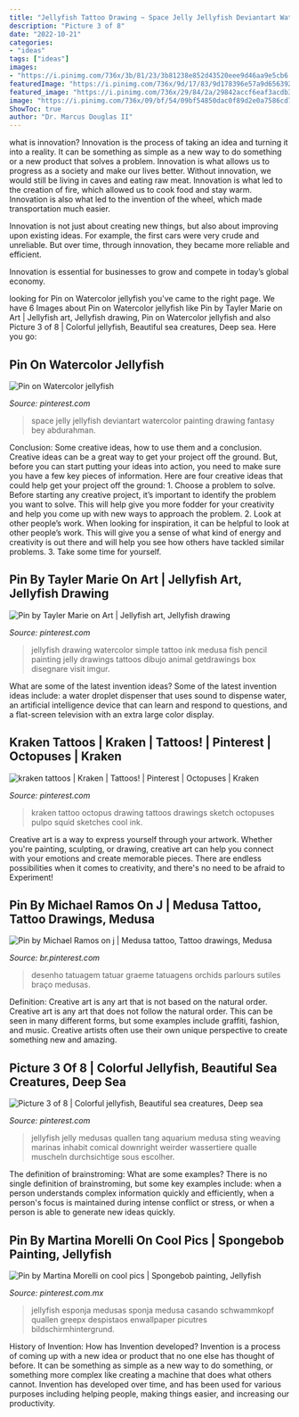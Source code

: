 ```yaml
---
title: "Jellyfish Tattoo Drawing ~ Space Jelly Jellyfish Deviantart Watercolor Painting Drawing Fantasy Bey Abdurahman"
description: "Picture 3 of 8"
date: "2022-10-21"
categories:
- "ideas"
tags: ["ideas"]
images:
- "https://i.pinimg.com/736x/3b/81/23/3b81238e852d43520eee9d46aa9e5cb6.jpg"
featuredImage: "https://i.pinimg.com/736x/9d/17/83/9d178396e57a9d656392493aaafad2fb.jpg"
featured_image: "https://i.pinimg.com/736x/29/84/2a/29842accf6eaf3acdb38e3e1028e5045--kraken-tattoo-tattoo-ideas.jpg?b=t"
image: "https://i.pinimg.com/736x/09/bf/54/09bf54850dac0f89d2e0a7586cd72586--jellyfish-drawing-watercolor-jellyfish.jpg"
ShowToc: true
author: "Dr. Marcus Douglas II"
---
```



what is innovation?
Innovation is the process of taking an idea and turning it into a reality. It can be something as simple as a new way to do something or a new product that solves a problem. Innovation is what allows us to progress as a society and make our lives better.
Without innovation, we would still be living in caves and eating raw meat. Innovation is what led to the creation of fire, which allowed us to cook food and stay warm. Innovation is also what led to the invention of the wheel, which made transportation much easier.

Innovation is not just about creating new things, but also about improving upon existing ideas. For example, the first cars were very crude and unreliable. But over time, through innovation, they became more reliable and efficient.

Innovation is essential for businesses to grow and compete in today’s global economy.

	

		
looking for Pin on Watercolor jellyfish you've came to the right page. We have 6 Images about Pin on Watercolor jellyfish like Pin by Tayler Marie on Art | Jellyfish art, Jellyfish drawing, Pin on Watercolor jellyfish and also Picture 3 of 8 | Colorful jellyfish, Beautiful sea creatures, Deep sea. Here you go:
		
    
## Pin On Watercolor Jellyfish

<img loading=lazy src="https://i.pinimg.com/736x/3b/81/23/3b81238e852d43520eee9d46aa9e5cb6.jpg" onerror="this.onerror=null;this.src='https://tse2.mm.bing.net/th?id=OIP.4vx_-PKFQV74kj6GtP30yQHaLc&amp;pid=15.1';" alt="Pin on Watercolor jellyfish">

_Source: pinterest.com_

>space jelly jellyfish deviantart watercolor painting drawing fantasy bey abdurahman. 

	

Conclusion: Some creative ideas, how to use them and a conclusion.
Creative ideas can be a great way to get your project off the ground. But, before you can start putting your ideas into action, you need to make sure you have a few key pieces of information. Here are four creative ideas that could help get your project off the ground: 1. Choose a problem to solve. Before starting any creative project, it’s important to identify the problem you want to solve. This will help give you more fodder for your creativity and help you come up with new ways to approach the problem. 2. Look at other people’s work. When looking for inspiration, it can be helpful to look at other people’s work. This will give you a sense of what kind of energy and creativity is out there and will help you see how others have tackled similar problems. 3. Take some time for yourself.

    
## Pin By Tayler Marie On Art | Jellyfish Art, Jellyfish Drawing

<img loading=lazy src="https://i.pinimg.com/736x/09/bf/54/09bf54850dac0f89d2e0a7586cd72586--jellyfish-drawing-watercolor-jellyfish.jpg" onerror="this.onerror=null;this.src='https://tse1.mm.bing.net/th?id=OIP.2c0Hzqdm6vuDYRI7V6KNXwHaL3&amp;pid=15.1';" alt="Pin by Tayler Marie on Art | Jellyfish art, Jellyfish drawing">

_Source: pinterest.com_

>jellyfish drawing watercolor simple tattoo ink medusa fish pencil painting jelly drawings tattoos dibujo animal getdrawings box disegnare visit imgur. 

	

What are some of the latest invention ideas?
Some of the latest invention ideas include: a water droplet dispenser that uses sound to dispense water, an artificial intelligence device that can learn and respond to questions, and a flat-screen television with an extra large color display.

    
## Kraken Tattoos | Kraken | Tattoos! | Pinterest | Octopuses | Kraken

<img loading=lazy src="https://i.pinimg.com/736x/29/84/2a/29842accf6eaf3acdb38e3e1028e5045--kraken-tattoo-tattoo-ideas.jpg?b=t" onerror="this.onerror=null;this.src='https://tse2.mm.bing.net/th?id=OIP.kbc-_hfBphsSYekGPEw2qAHaJ4&amp;pid=15.1';" alt="kraken tattoos | Kraken | Tattoos! | Pinterest | Octopuses | Kraken">

_Source: pinterest.com_

>kraken tattoo octopus drawing tattoos drawings sketch octopuses pulpo squid sketches cool ink. 

	

Creative art is a way to express yourself through your artwork. Whether you're painting, sculpting, or drawing, creative art can help you connect with your emotions and create memorable pieces. There are endless possibilities when it comes to creativity, and there's no need to be afraid to Experiment!

    
## Pin By Michael Ramos On J | Medusa Tattoo, Tattoo Drawings, Medusa

<img loading=lazy src="https://i.pinimg.com/736x/c7/3e/61/c73e61a7910752409a5b51ebd00714d3.jpg" onerror="this.onerror=null;this.src='https://tse1.mm.bing.net/th?id=OIP.Yb9PDr5Ntei9VdXrf7ahWwHaHa&amp;pid=15.1';" alt="Pin by Michael Ramos on j | Medusa tattoo, Tattoo drawings, Medusa">

_Source: br.pinterest.com_

>desenho tatuagem tatuar graeme tatuagens orchids parlours sutiles braço medusas. 

	

Definition: Creative art is any art that is not based on the natural order.
Creative art is any art that does not follow the natural order. This can be seen in many different forms, but some examples include graffiti, fashion, and music. Creative artists often use their own unique perspective to create something new and amazing.

    
## Picture 3 Of 8 | Colorful Jellyfish, Beautiful Sea Creatures, Deep Sea

<img loading=lazy src="https://i.pinimg.com/originals/fc/2b/55/fc2b557bbdd4e8e436d8f8d0f2a4fd58.jpg" onerror="this.onerror=null;this.src='https://tse1.mm.bing.net/th?id=OIP.1cEqI7E7oxgVs99NSWXm9wHaNO&amp;pid=15.1';" alt="Picture 3 of 8 | Colorful jellyfish, Beautiful sea creatures, Deep sea">

_Source: pinterest.com_

>jellyfish jelly medusas quallen tang aquarium medusa sting weaving marinas inhabit comical downright weirder wassertiere qualle muscheln durchsichtige sous escolher. 

	

The definition of brainstroming: What are some examples?
There is no single definition of brainstroming, but some key examples include: when a person understands complex information quickly and efficiently, when a person's focus is maintained during intense conflict or stress, or when a person is able to generate new ideas quickly.

    
## Pin By Martina Morelli On Cool Pics | Spongebob Painting, Jellyfish

<img loading=lazy src="https://i.pinimg.com/736x/9d/17/83/9d178396e57a9d656392493aaafad2fb.jpg" onerror="this.onerror=null;this.src='https://tse3.mm.bing.net/th?id=OIP.LuXmxPZiSVvi--ED_tcVlwHaH8&amp;pid=15.1';" alt="Pin by Martina Morelli on cool pics | Spongebob painting, Jellyfish">

_Source: pinterest.com.mx_

>jellyfish esponja medusas sponja medusa casando schwammkopf quallen greepx despistaos enwallpaper picutres bildschirmhintergrund. 

	

History of Invention: How has Invention developed?
Invention is a process of coming up with a new idea or product that no one else has thought of before. It can be something as simple as a new way to do something, or something more complex like creating a machine that does what others cannot. Invention has developed over time, and has been used for various purposes including helping people, making things easier, and increasing our productivity.

